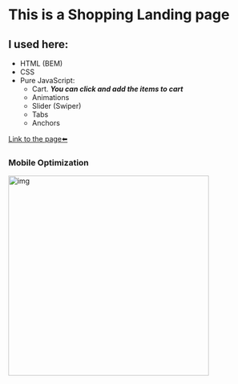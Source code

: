 # This is a Shopping Landing page

## I used here:
* HTML (BEM)
* CSS
* Pure JavaScript:
	* Cart. ___You can click and add the items to cart___
	* Animations
	* Slider (Swiper)
	* Tabs
	* Anchors

[Link to the page⬅️][link]

### Mobile Optimization
<img src="img/page-speed.jpg" alt="img" style="height: 400px;">

[link]: https://steterik.github.io/pulsometer

